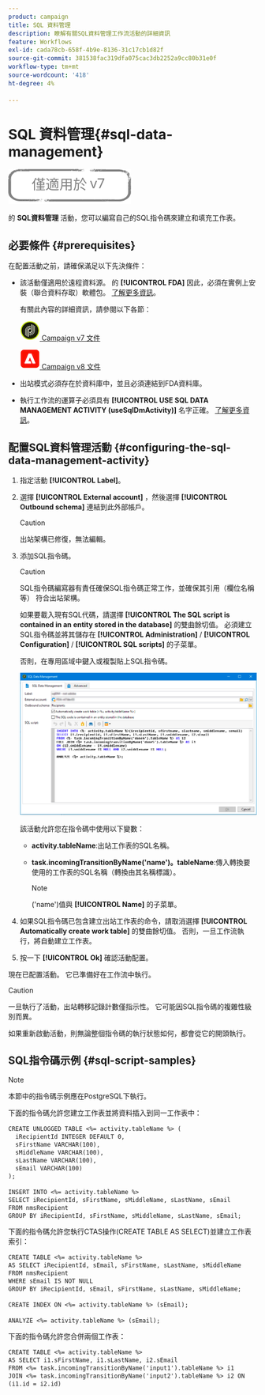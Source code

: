 ```yaml
---
product: campaign
title: SQL 資料管理
description: 瞭解有關SQL資料管理工作流活動的詳細資訊
feature: Workflows
exl-id: cada78cb-658f-4b9e-8136-31c17cb1d82f
source-git-commit: 381538fac319dfa075cac3db2252a9cc80b31e0f
workflow-type: tm+mt
source-wordcount: '418'
ht-degree: 4%

---
```


# SQL 資料管理{#sql-data-management}

![](../../assets/v7-only.svg)

的 **SQL資料管理** 活動，您可以編寫自己的SQL指令碼來建立和填充工作表。

## 必要條件 {#prerequisites}

在配置活動之前，請確保滿足以下先決條件：

* 該活動僅適用於遠程資料源。 的 **[!UICONTROL FDA]** 因此，必須在實例上安裝（聯合資料存取）軟體包。 [了解更多資訊](../../installation/using/about-fda.md)。

   有關此內容的詳細資訊，請參閱以下各節：

   ![](assets/do-not-localize/v7.jpeg)[  Campaign v7 文件](../../installation/using/about-fda.md)

   ![](assets/do-not-localize/v8.png)[  Campaign v8 文件](https://experienceleague.adobe.com/docs/campaign/campaign-v8/connect/fda.html)

* 出站模式必須存在於資料庫中，並且必須連結到FDA資料庫。
* 執行工作流的運算子必須具有 **[!UICONTROL USE SQL DATA MANAGEMENT ACTIVITY (useSqlDmActivity)]** 名字正確。 [了解更多資訊](../../platform/using/access-management-named-rights.md)。

## 配置SQL資料管理活動 {#configuring-the-sql-data-management-activity}

1. 指定活動 **[!UICONTROL Label]**。
1. 選擇 **[!UICONTROL External account]** ，然後選擇 **[!UICONTROL Outbound schema]** 連結到此外部帳戶。

   >[!CAUTION]
   >
   >出站架構已修復，無法編輯。

1. 添加SQL指令碼。

   >[!CAUTION]
   >
   >SQL指令碼編寫器有責任確保SQL指令碼正常工作，並確保其引用（欄位名稱等） 符合出站架構。

   如果要載入現有SQL代碼，請選擇 **[!UICONTROL The SQL script is contained in an entity stored in the database]** 的雙曲餘切值。 必須建立SQL指令碼並將其儲存在 **[!UICONTROL Administration]** / **[!UICONTROL Configuration]** / **[!UICONTROL SQL scripts]** 的子菜單。

   否則，在專用區域中鍵入或複製貼上SQL指令碼。

   ![](assets/sql_datamanagement.png)

   該活動允許您在指令碼中使用以下變數：

   * **activity.tableName**:出站工作表的SQL名稱。
   * **task.incomingTransitionByName(&#39;name&#39;)。tableName**:傳入轉換要使用的工作表的SQL名稱（轉換由其名稱標識）。

      >[!NOTE]
      >
      >(&#39;name&#39;)值與 **[!UICONTROL Name]** 的子菜單。

1. 如果SQL指令碼已包含建立出站工作表的命令，請取消選擇 **[!UICONTROL Automatically create work table]** 的雙曲餘切值。 否則，一旦工作流執行，將自動建立工作表。
1. 按一下 **[!UICONTROL Ok]** 確認活動配置。

現在已配置活動。 它已準備好在工作流中執行。

>[!CAUTION]
>
>一旦執行了活動，出站轉移記錄計數僅指示性。 它可能因SQL指令碼的複雜性級別而異。
>  
>如果重新啟動活動，則無論整個指令碼的執行狀態如何，都會從它的開頭執行。

## SQL指令碼示例 {#sql-script-samples}

>[!NOTE]
>
>本節中的指令碼示例應在PostgreSQL下執行。

下面的指令碼允許您建立工作表並將資料插入到同一工作表中：

```
CREATE UNLOGGED TABLE <%= activity.tableName %> (
  iRecipientId INTEGER DEFAULT 0,
  sFirstName VARCHAR(100),
  sMiddleName VARCHAR(100),
  sLastName VARCHAR(100),
  sEmail VARCHAR(100)
);

INSERT INTO <%= activity.tableName %>
SELECT iRecipientId, sFirstName, sMiddleName, sLastName, sEmail
FROM nmsRecipient
GROUP BY iRecipientId, sFirstName, sMiddleName, sLastName, sEmail;
```

下面的指令碼允許您執行CTAS操作(CREATE TABLE AS SELECT)並建立工作表索引：

```
CREATE TABLE <%= activity.tableName %>
AS SELECT iRecipientId, sEmail, sFirstName, sLastName, sMiddleName
FROM nmsRecipient
WHERE sEmail IS NOT NULL
GROUP BY iRecipientId, sEmail, sFirstName, sLastName, sMiddleName;

CREATE INDEX ON <%= activity.tableName %> (sEmail);

ANALYZE <%= activity.tableName %> (sEmail);
```

下面的指令碼允許您合併兩個工作表：

```
CREATE TABLE <%= activity.tableName %>
AS SELECT i1.sFirstName, i1.sLastName, i2.sEmail
FROM <%= task.incomingTransitionByName('input1').tableName %> i1
JOIN <%= task.incomingTransitionByName('input2').tableName %> i2 ON (i1.id = i2.id)
```
